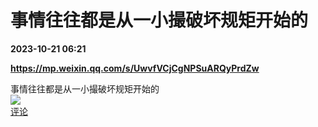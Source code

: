 # 事情往往都是从一小撮破坏规矩开始的

**2023-10-21 06:21**

**https://mp.weixin.qq.com/s/UwvfVCjCgNPSuARQyPrdZw**

事情往往都是从一小撮破坏规矩开始的  
![](https://img3.chouti.com/CHOUTI_20231021/EC81A82BC1C84EB288692878982F0C52_W209H209.jpeg)  
[评论](https://m.chouti.com/link/40358337)